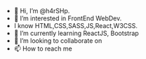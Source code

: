- 👋 Hi, I’m @h4rSHp.
- 👀 I’m interested in FrontEnd WebDev.
-    I know HTML,CSS,SASS,JS,React,W3CSS.
- 🌱 I’m currently learning ReactJS, Bootstrap
- 💞️ I’m looking to collaborate on 
- 📫 How to reach me 

<!---
h4rSHp/h4rSHp is a ✨ special ✨ repository because its `README.md` (this file) appears on your GitHub profile.
You can click the Preview link to take a look at your changes.
--->
